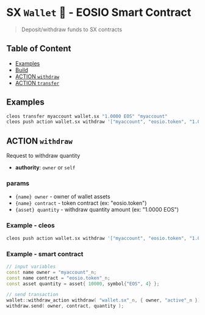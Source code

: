 # SX `Wallet` 👛 - EOSIO Smart Contract

> Deposit/withdraw funds to SX contracts

## Table of Content

- [Examples](#examples)
- [Build](#build)
- [ACTION `withdraw`](#action-withdraw)
- [ACTION `transfer`](#action-transfer)

## Examples

```bash
cleos transfer myaccount wallet.sx "1.0000 EOS" "myaccount"
cleos push action wallet.sx withdraw '["myaccount", "eosio.token", "1.0000 EOS"]' -p myaccount
```

## ACTION `withdraw`

Request to withdraw quantity

- **authority**: `owner` or `self`

### params

- `{name} owner` - owner of wallet assets
- `{name} contract` - token contract (ex: "eosio.token")
- `{asset} quantity` - withdraw quantity amount (ex: "1.0000 EOS")

### Example - cleos

```bash
cleos push action wallet.sx withdraw '["myaccount", "eosio.token", "1.0000 EOS"]' -p myaccount
```

### Example - smart contract

```c++
// input variables
const name owner = "myaccount"_n;
const name contract = "eosio.token"_n;
const asset quantity = asset{ 10000, symbol{"EOS", 4} };

// send transaction
wallet::withdraw_action withdraw( "wallet.sx"_n, { owner, "active"_n });
withdraw.send( owner, contract, quantity );
```
